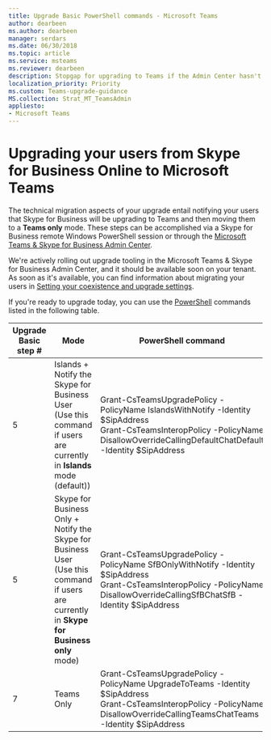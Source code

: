 ```yaml
---
title: Upgrade Basic PowerShell commands - Microsoft Teams
author: dearbeen
ms.author: dearbeen
manager: serdars
ms.date: 06/30/2018
ms.topic: article
ms.service: msteams
ms.reviewer: dearbeen
description: Stopgap for upgrading to Teams if the Admin Center hasn't lit up in your tenant 
localization_priority: Priority
ms.custom: Teams-upgrade-guidance
MS.collection: Strat_MT_TeamsAdmin
appliesto:
- Microsoft Teams
---
```


# Upgrading your users from Skype for Business Online to Microsoft Teams

The technical migration aspects of your upgrade entail notifying your users that Skype for Business will be upgrading to Teams and then moving them to a **Teams only** mode. These steps can be accomplished via a Skype for Business remote Windows PowerShell session or through the [Microsoft Teams & Skype for Business Admin Center](manage-teams-skypeforbusiness-admin-center.md). 
 
We're actively rolling out upgrade tooling in the Microsoft Teams & Skype for Business Admin Center, and it should be available soon on your tenant. As soon as it's available, you can find information about migrating your users in [Setting your coexistence and upgrade settings](setting-your-coexistence-and-upgrade-settings.md). 
 
If you're ready to upgrade today, you can use the [PowerShell](https://blogs.technet.microsoft.com/shawnt/2007/12/17/how-to-use-the-powershell-1-0-a-beginners-guide/) commands listed in the following table. 
 

|Upgrade Basic step # | Mode | PowerShell command |
|-------|--------|------|
| 5 |Islands + Notify the Skype for Business User<br>(Use this command if users are currently in **Islands** mode (default)) | Grant-CsTeamsUpgradePolicy -PolicyName IslandsWithNotify -Identity $SipAddress<br>Grant-CsTeamsInteropPolicy -PolicyName<br> DisallowOverrideCallingDefaultChatDefault -Identity $SipAddress |
| 5  | Skype for Business Only + Notify the Skype for Business User <br>(Use this command if users are currently in **Skype for Business only** mode) | Grant-CsTeamsUpgradePolicy -PolicyName SfBOnlyWithNotify -Identity $SipAddress <br>Grant-CsTeamsInteropPolicy -PolicyName <br>DisallowOverrideCallingSfBChatSfB -Identity $SipAddress |
| 7 | Teams Only | Grant-CsTeamsUpgradePolicy -PolicyName UpgradeToTeams -Identity $SipAddress <br>Grant-CsTeamsInteropPolicy -PolicyName <br> DisallowOverrideCallingTeamsChatTeams -Identity $SipAddress |


